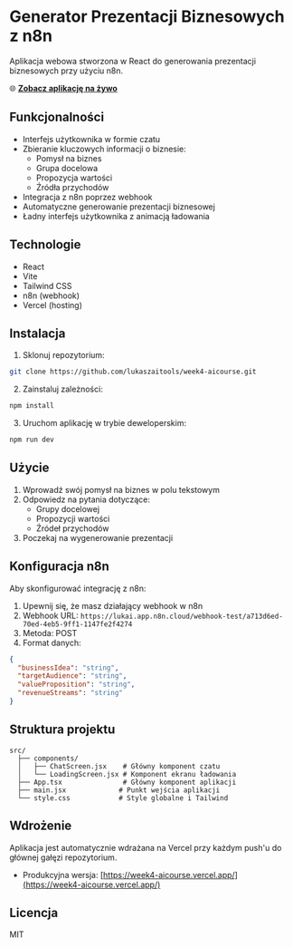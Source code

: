 # Generator Prezentacji Biznesowych z n8n

Aplikacja webowa stworzona w React do generowania prezentacji biznesowych przy użyciu n8n.

🌐 **[Zobacz aplikację na żywo](https://week4-aicourse.vercel.app/)**

## Funkcjonalności

- Interfejs użytkownika w formie czatu
- Zbieranie kluczowych informacji o biznesie:
  - Pomysł na biznes
  - Grupa docelowa
  - Propozycja wartości
  - Źródła przychodów
- Integracja z n8n poprzez webhook
- Automatyczne generowanie prezentacji biznesowej
- Ładny interfejs użytkownika z animacją ładowania

## Technologie

- React
- Vite
- Tailwind CSS
- n8n (webhook)
- Vercel (hosting)

## Instalacja

1. Sklonuj repozytorium:
```bash
git clone https://github.com/lukaszaitools/week4-aicourse.git
```

2. Zainstaluj zależności:
```bash
npm install
```

3. Uruchom aplikację w trybie deweloperskim:
```bash
npm run dev
```

## Użycie

1. Wprowadź swój pomysł na biznes w polu tekstowym
2. Odpowiedz na pytania dotyczące:
   - Grupy docelowej
   - Propozycji wartości
   - Źródeł przychodów
3. Poczekaj na wygenerowanie prezentacji

## Konfiguracja n8n

Aby skonfigurować integrację z n8n:

1. Upewnij się, że masz działający webhook w n8n
2. Webhook URL: `https://lukai.app.n8n.cloud/webhook-test/a713d6ed-70ed-4eb5-9ff1-1147fe2f4274`
3. Metoda: POST
4. Format danych:
```json
{
  "businessIdea": "string",
  "targetAudience": "string",
  "valueProposition": "string",
  "revenueStreams": "string"
}
```

## Struktura projektu

```
src/
  ├── components/
  │   ├── ChatScreen.jsx    # Główny komponent czatu
  │   └── LoadingScreen.jsx # Komponent ekranu ładowania
  ├── App.tsx               # Główny komponent aplikacji
  ├── main.jsx             # Punkt wejścia aplikacji
  └── style.css            # Style globalne i Tailwind
```

## Wdrożenie

Aplikacja jest automatycznie wdrażana na Vercel przy każdym push'u do głównej gałęzi repozytorium.
- Produkcyjna wersja: [https://week4-aicourse.vercel.app/](https://week4-aicourse.vercel.app/)

## Licencja

MIT 